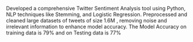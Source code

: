 Developed a comprehensive Twitter Sentiment Analysis tool using Python, NLP techniques like Stemming, and Logistic Regression.
Preprocessed and cleaned large datasets of tweets of size 1.6M , removing noise and irrelevant information to enhance model accuracy.
The Model Accuracy on training data is 79% and on Testing data is 77%
